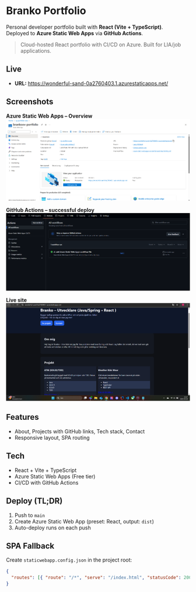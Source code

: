 # Branko Portfolio

Personal developer portfolio built with **React (Vite + TypeScript)**.  
Deployed to **Azure Static Web Apps** via **GitHub Actions**.

> Cloud-hosted React portfolio with CI/CD on Azure. Built for LIA/job applications.

## Live
- **URL:** https://wonderful-sand-0a2760403.1.azurestaticapps.net/

## Screenshots

**Azure Static Web Apps – Overview**  
[![Azure SWA Overview](docs/screenshots/swa-overview.png)](docs/screenshots/swa-overview.png)

**GitHub Actions – successful deploy**  
[![GitHub Actions run](docs/screenshots/actions-success.png)](docs/screenshots/actions-success.png)

**Live site**  
[![Portfolio live](docs/screenshots/site-home.png)](docs/screenshots/site-home.png)

## Features
- About, Projects with GitHub links, Tech stack, Contact
- Responsive layout, SPA routing

## Tech
- React + Vite + TypeScript
- Azure Static Web Apps (Free tier)
- CI/CD with GitHub Actions

## Deploy (TL;DR)
1. Push to `main`
2. Create Azure Static Web App (preset: React, output: `dist`)
3. Auto-deploy runs on each push

## SPA Fallback
Create `staticwebapp.config.json` in the project root:
```json
{
  "routes": [{ "route": "/*", "serve": "/index.html", "statusCode": 200 }]
}
```